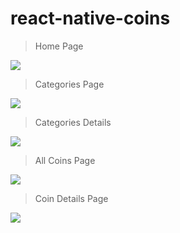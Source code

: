 # react-native-coins

> Home Page
<img src="screenshot/1.png"/>

> Categories Page
<img src="screenshot/2.png"/>

> Categories Details
<img src="screenshot/3.png"/>

> All Coins Page
<img src="screenshot/4.png"/>

> Coin Details Page
<img src="screenshot/5.png"/>

